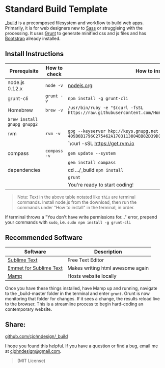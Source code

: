 # Standard Build Template

[_build](https://github.com/cjohndesign/_build) is a precomposed filesystem and workflow to build web apps. Primarily, it is for web designers new to [Sass](http://sass-lang.com/) or struggleing with the processing. It uses [Grunt](http://gruntjs.com/) to generate minified css and js files and has [Bootstrap](http://getbootstrap.com/) already installed. 


## Install Instructions

| Prerequisite    | How to check | How to install
| --------------- | ------------ | ------------- |
| node.js 0.12.x  | `node -v`    | [nodejs.org](http://nodejs.org/) |
| grunt-cli 	  | `grunt -v`   | `npm install -g grunt-cli` |
| Homebrew 	  | `brew -v`   | `/usr/bin/ruby -e "$(curl -fsSL https://raw.githubusercontent.com/Homebrew/install/master/install)"`
`brew install gnupg gnupg2` |
| rvm			  | `rvm -v`   	 | `gpg --keyserver hkp://keys.gnupg.net --recv-keys 409B6B1796C275462A1703113804BB82D39DC0E3` |
| 				  | 		   	 | `\curl -sSL https://get.rvm.io | bash -s stable` |
| compass		  | `compass -v` | `gem update --system` |
| 				  | 		   	 | `gem install compass` |
| dependencies		  |   | cd .../_build `npm install` |
| 				  | 		   	 | `grunt` |
| 				  | 		   	 | You're ready to start coding! |

> Note: Text in the above table notated like `this` are terminal commands. Install node.js from the download, then run the commands under "How to install" in the terminal, in order. 

If terminal throws a "You don't have write permissions for..." error, prepend your commands with `sudo`, i.e. `sudo npm install -g grunt-cli`

## Recommended Software

| Software																| Description 					   |
| --------------------------------------------------------------------- | -------------------------------- |
| [Sublime Text](http://www.sublimetext.com/) 							| Free Text Editor			       |
| [Emmet for Sublime Text](https://github.com/sergeche/emmet-sublime)	| Makes writing html awesome again |
| [Mamp](https://www.mamp.info/)				  						| Hosts website locally

Once you have these things installed, have Mamp up and running, navigate to the _build-master folder in the terminal and enter `grunt`. Grunt is now monitoring that folder for changes. If it sees a change, the results reload live to the browser. This is a streamline process to begin hard-coding an contemporary website. 

## Share:
[github.com/cjohndesign/_build](https://github.com/cjohndesign/_build)

I hope you found this helpful. If you have a question or find a bug, email me at cjohndesign@gmail.com.

> (MIT License)